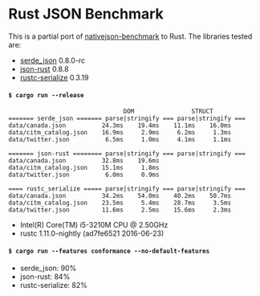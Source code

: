 # Rust JSON Benchmark

This is a partial port of
[nativejson-benchmark](https://github.com/miloyip/nativejson-benchmark)
to Rust. The libraries tested are:

- [serde\_json](https://github.com/serde-rs/json) 0.8.0-rc
- [json-rust](https://github.com/maciejhirsz/json-rust) 0.8.8
- [rustc-serialize](https://github.com/rust-lang-nursery/rustc-serialize) 0.3.19

#### `$ cargo run --release`

```
                                DOM                STRUCT
======= serde_json ======= parse|stringify === parse|stringify ===
data/canada.json          24.3ms    19.4ms    11.1ms    16.0ms
data/citm_catalog.json    16.9ms     2.9ms     6.2ms     1.3ms
data/twitter.json          6.5ms     1.0ms     4.1ms     1.1ms

======= json-rust ======== parse|stringify === parse|stringify ===
data/canada.json          32.8ms    19.6ms
data/citm_catalog.json    15.1ms     1.8ms
data/twitter.json          6.0ms     0.9ms

==== rustc_serialize ===== parse|stringify === parse|stringify ===
data/canada.json          34.2ms    54.0ms    40.2ms    50.7ms
data/citm_catalog.json    23.5ms     5.4ms    28.7ms     3.5ms
data/twitter.json         11.6ms     2.5ms    15.6ms     2.3ms
```

- Intel(R) Core(TM) i5-3210M CPU @ 2.50GHz
- rustc 1.11.0-nightly (ad7fe6521 2016-06-23)

#### `$ cargo run --features conformance --no-default-features`

- serde\_json: 90%
- json-rust: 84%
- rustc-serialize: 82%
